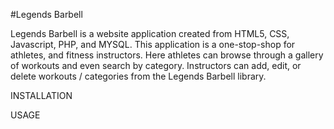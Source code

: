#Legends Barbell

Legends Barbell is a website application created from HTML5, CSS, Javascript, PHP, and MYSQL. This application is a one-stop-shop for athletes, and fitness instructors. Here athletes can browse through a gallery of workouts and even search by category. Instructors can add, edit, or delete workouts / categories from the Legends Barbell library. 

INSTALLATION


USAGE

